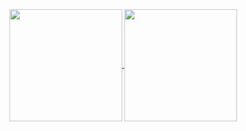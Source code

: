 <a href="https://github.com/IamLiper/github-readme-stats">
  <img height=200 align="center" src="https://github-readme-stats.vercel.app/api?username=IamLiper&theme=algolia" />
</a>
<a href="https://github.com/IamLiper/convoychat">
  <img height=200 align="center" src="https://github-readme-stats.vercel.app/api/top-langs?username=IamLiper&layout=compact&langs_count=8&card_width=300&theme=algolia" />
</a>
